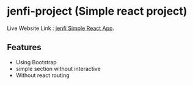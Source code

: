 
# jenfi-project (Simple react project)

Live Website Link : [jenfi Simple React App](https://jenfi-react-app.netlify.app/).

## Features

<ul>
<li>Using Bootstrap</li>
<li>simple section without interactive</li>
<li>Without react routing</li>
</ul>